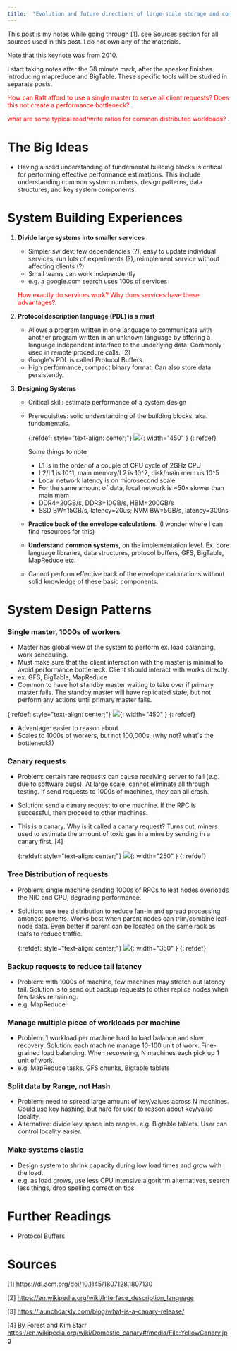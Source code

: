 ```yaml
---
title:  "Evolution and future directions of large-scale storage and computation systems at Google"
---
```


This post is my notes while going through [1]. see Sources section for all sources used in this post. I do not own any of the materials.

Note that this keynote was from 2010. 

I start taking notes after the 38 minute mark, after the speaker finishes introducing mapreduce and
BigTable. These specific tools will be studied in separate posts.

<span style="color:red"> How can Raft afford to use a single master to serve all client requests? Does this not create a performance bottleneck? </span>.

<span style="color:red"> what are some typical read/write ratios for common distributed workloads? </span>.


# The Big Ideas
- Having a solid understanding of fundemental building blocks is critical for performing effective performance estimations.
This include understanding common system numbers, design patterns, data structures, and key system components.


# System Building Experiences
1. **Divide large systems into smaller services**
    - Simpler sw dev: few dependencies (?), easy to update individual services,
      run lots of experiments (?), reimplement service without affecting clients (?)
    - Small teams can work independently
    - e.g. a google.com search uses 100s of services

    <span style="color:red"> How exactly do services work? Why does services have these advantages?</span>.

2. **Protocol description language (PDL) is a must**
    - Allows a program written in one language to communicate with another program written in 
      an unknown language by offering a language independent interface to the underlying data.
      Commonly used in remote procedure calls. [2]
    - Google's PDL is called Protocol Buffers.
    - High performance, compact binary format. Can also store data persistently.

3. **Designing Systems**
    - Critical skill: estimate performance of a system design
    - Prerequisites: solid understanding of the building blocks, aka. fundamentals.

        {:refdef: style="text-align: center;"}
        ![](/assets/images/posts/google_large_scale_jeffd/numbers.png){: width="450" }
        {: refdef}

        Some things to note
        - L1 is in the order of a couple of CPU cycle of 2GHz CPU
        - L2/L1 is 10^1, main memory/L2 is 10^2, disk/main mem us 10^5
        - Local network latency is on microsecond scale
        - For the same amount of data, local network is ~50x slower than main mem
        - DDR4=20GB/s, DDR3=10GB/s, HBM=200GB/s
        - SSD BW=15GB/s, latency=20us; NVM BW=5GB/s, latency=300ns

    - **Practice back of the envelope calculations.** (I wonder where I can find resources for this)
    - **Understand common systems**, on the implementation level. Ex. core language libraries,
      data structures, protocol buffers, GFS, BigTable, MapReduce etc. 
    - Cannot perform effective back of the envelope calculations without solid knowledge
      of these basic components.

# System Design Patterns
### Single master, 1000s of workers
- Master has global view of the system to perform ex. load balancing, work scheduling.
- Must make sure that the client interaction with the master is minimal to avoid 
  performance bottleneck. Client should interact with works directly.
- ex. GFS, BigTable, MapReduce
- Common to have hot standby master waiting to take over if primary master fails. The standby
  master will have replicated state, but not perform any actions until primary master fails.

{:refdef: style="text-align: center;"}
![](/assets/images/posts/google_large_scale_jeffd/single_master.png){: width="450" }
{: refdef}

- Advantage: easier to reason about.
- Scales to 1000s of workers, but not 100,000s. (why not? what's the bottleneck?)

### Canary requests
- Problem: certain rare requests can cause receiving server to fail (e.g. due to software
  bugs). At large scale, cannot eliminate all through testing. If send requests to 
  1000s of machines, they can all crash. 
- Solution: send a canary request to one machine. If the RPC is successful, then proceed
  to other machines.
- This is a canary. Why is it called a canary request? Turns out, miners used to estimate
  the amount of toxic gas in a mine by sending in a canary first. [4]

  {:refdef: style="text-align: center;"}
  ![](/assets/images/posts/google_large_scale_jeffd/canary.png){: width="250" }
  {: refdef}

### Tree Distribution of requests
- Problem: single machine sending 1000s of RPCs to leaf nodes overloads the NIC 
  and CPU, degrading performance.
- Solution: use tree distribution to reduce fan-in and spread processing amongst
  parents. Works best when parent nodes can trim/combine leaf node data.
  Even better if parent can be located on the same rack as leafs to reduce traffic.

  {:refdef: style="text-align: center;"}
  ![](/assets/images/posts/google_large_scale_jeffd/tree_req.png){: width="350" }
  {: refdef}

### Backup requests to reduce tail latency
- Problem: with 1000s of machine, few machines may stretch out latency tail. 
  Solution is to send out backup requests to other replica nodes when few tasks
  remaining. 
- e.g. MapReduce

### Manage multiple piece of workloads per machine
- Problem: 1 workload per machine hard to load balance and slow recovery. Solution: 
  each machine manage 10-100 unit of work. Fine-grained load balancing. When recovering,
  N machines each pick up 1 unit of work.
- e.g. MapReduce tasks, GFS chunks, Bigtable tablets

### Split data by Range, not Hash
- Problem: need to spread large amount of key/values across N machines. Could use
  key hashing, but hard for user to reason about key/value locality.
- Alternative: divide key space into ranges. e.g. Bigtable tablets. User can control
  locality easier.

### Make systems elastic
- Design system to shrink capacity during low load times and grow with the load.
- e.g. as load grows, use less CPU intensive algorithm alternatives, search less things,
      drop spelling correction tips.


# Further Readings
- Protocol Buffers

# Sources
[1] https://dl.acm.org/doi/10.1145/1807128.1807130

[2] https://en.wikipedia.org/wiki/Interface_description_language

[3] https://launchdarkly.com/blog/what-is-a-canary-release/

[4] By Forest and Kim Starr https://en.wikipedia.org/wiki/Domestic_canary#/media/File:YellowCanary.jpg
